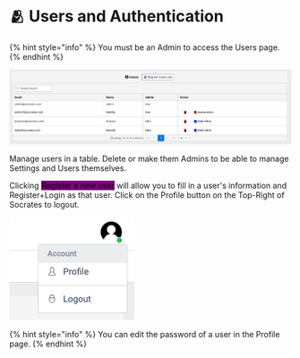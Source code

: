 # 🫂 Users and Authentication

{% hint style="info" %}
You must be an Admin to access the Users page.
{% endhint %}

![](<../.gitbook/assets/Screen Shot 2022-04-03 at 15.31.20.png>)

Manage users in a table. Delete or make them Admins to be able to manage Settings and Users themselves.

Clicking <mark style="background-color:purple;">Register a new user</mark> will allow you to fill in a user's information and Register+Login as that user. Click on the Profile button on the Top-Right of Socrates to logout.

<img src="../.gitbook/assets/Screen Shot 2022-04-03 at 15.36.55.png" alt="" data-size="original">

{% hint style="info" %}
You can edit the password of a user in the Profile page.
{% endhint %}

